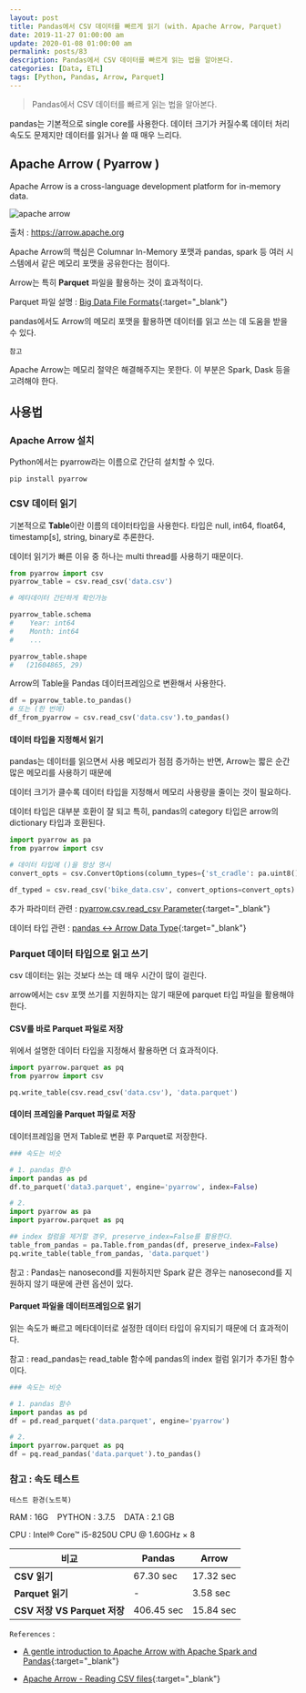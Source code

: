 ```yaml
---
layout: post
title: Pandas에서 CSV 데이터를 빠르게 읽기 (with. Apache Arrow, Parquet)
date: 2019-11-27 01:00:00 am
update: 2020-01-08 01:00:00 am
permalink: posts/83
description: Pandas에서 CSV 데이터를 빠르게 읽는 법을 알아본다.
categories: [Data, ETL]
tags: [Python, Pandas, Arrow, Parquet]
---
```


> Pandas에서 CSV 데이터를 빠르게 읽는 법을 알아본다.

pandas는 기본적으로 single core를 사용한다. 데이터 크기가 커질수록 데이터 처리 속도도 문제지만 데이터를 읽거나 쓸 때 매우 느리다.

## Apache Arrow ( Pyarrow )

Apache Arrow is a cross-language development platform for in-memory data.

![apache arrow]({{site.baseurl}}/assets/img/tech/arrow.png)

출처 : https://arrow.apache.org

Apache Arrow의 핵심은 Columnar In-Memory 포맷과 pandas, spark 등 여러 시스템에서 같은 메모리 포맷을 공유한다는 점이다.

Arrow는 특히 **Parquet** 파일을 활용하는 것이 효과적이다.

Parquet 파일 설명 : [Big Data File Formats](https://blog.clairvoyantsoft.com/big-data-file-formats-3fb659903271){:target="_blank"}

pandas에서도 Arrow의 메모리 포맷을 활용하면 데이터를 읽고 쓰는 데 도움을 받을 수 있다.

    참고

Apache Arrow는 메모리 절약은 해결해주지는 못한다. 이 부분은 Spark, Dask 등을 고려해야 한다.

## 사용법

### Apache Arrow 설치

Python에서는 pyarrow라는 이름으로 간단히 설치할 수 있다.

```
pip install pyarrow
```

### CSV 데이터 읽기

기본적으로 **Table**이란 이름의 데이터타입을 사용한다. 타입은 null, int64, float64, timestamp[s], string, binary로 추론한다.

데이터 읽기가 빠른 이유 중 하나는 multi thread를 사용하기 때문이다.

``` python
from pyarrow import csv
pyarrow_table = csv.read_csv('data.csv')

# 메타데이터 간단하게 확인가능

pyarrow_table.schema
#    Year: int64
#    Month: int64
#    ...

pyarrow_table.shape
#   (21604865, 29)
```

Arrow의 Table을 Pandas 데이터프레임으로 변환해서 사용한다.

``` python
df = pyarrow_table.to_pandas()
# 또는 (한 번에)
df_from_pyarrow = csv.read_csv('data.csv').to_pandas()
```

#### 데이터 타입을 지정해서 읽기

pandas는 데이터를 읽으면서 사용 메모리가 점점 증가하는 반면, Arrow는 짧은 순간 많은 메모리를 사용하기 때문에 

데이터 크기가 클수록 데이터 타입을 지정해서 메모리 사용량을 줄이는 것이 필요하다.

데이터 타입은 대부분 호환이 잘 되고 특히, pandas의 category 타입은 arrow의 dictionary 타입과 호환된다.

``` python
import pyarrow as pa
from pyarrow import csv

# 데이터 타입에 ()을 항상 명시
convert_opts = csv.ConvertOptions(column_types={'st_cradle': pa.uint8(), 'st_id': pa.uint16()})

df_typed = csv.read_csv('bike_data.csv', convert_options=convert_opts).to_pandas()
```

추가 파라미터 관련 : [pyarrow.csv.read_csv Parameter](https://arrow.apache.org/docs/python/generated/pyarrow.csv.read_csv.html){:target="_blank"}

데이터 타입 관련 : [pandas <-> Arrow Data Type](https://arrow.apache.org/docs/python/pandas.html#type-differences){:target="_blank"}

### Parquet 데이터 타입으로 읽고 쓰기

csv 데이터는 읽는 것보다 쓰는 데 매우 시간이 많이 걸린다. 

arrow에서는 csv 포맷 쓰기를 지원하지는 않기 때문에 parquet 타입 파일을 활용해야 한다.

#### CSV를 바로 Parquet 파일로 저장

위에서 설명한 데이터 타입을 지정해서 활용하면 더 효과적이다.

``` python
import pyarrow.parquet as pq
from pyarrow import csv

pq.write_table(csv.read_csv('data.csv'), 'data.parquet')
```

#### 데이터 프레임을 Parquet 파일로 저장

데이터프레임을 먼저 Table로 변환 후 Parquet로 저장한다.

``` python
### 속도는 비슷

# 1. pandas 함수
import pandas as pd
df.to_parquet('data3.parquet', engine='pyarrow', index=False)

# 2. 
import pyarrow as pa
import pyarrow.parquet as pq

## index 컬럼을 제거할 경우, preserve_index=False를 활용한다.
table_from_pandas = pa.Table.from_pandas(df, preserve_index=False)
pq.write_table(table_from_pandas, 'data.parquet')
```

참고 : Pandas는 nanosecond를 지원하지만 Spark 같은 경우는 nanosecond를 지원하지 않기 때문에 관련 옵션이 있다.

#### Parquet 파일을 데이터프레임으로 읽기

읽는 속도가 빠르고 메타데이터로 설정한 데이터 타입이 유지되기 때문에 더 효과적이다.

참고 : read_pandas는 read_table 함수에 pandas의 index 컬럼 읽기가 추가된 함수이다. 

``` python
### 속도는 비슷

# 1. pandas 함수
import pandas as pd
df = pd.read_parquet('data.parquet', engine='pyarrow')

# 2.
import pyarrow.parquet as pq
df = pq.read_pandas('data.parquet').to_pandas()
```

### 참고 : 속도 테스트

    테스트 환경(노트북)
    
RAM : 16G &nbsp;&nbsp; PYTHON : 3.7.5 &nbsp;&nbsp; DATA : 2.1 GB

CPU : Intel® Core™ i5-8250U CPU @ 1.60GHz × 8


| 비교 | Pandas | Arrow |
|-----|-------|--------|
|**CSV 읽기**|67.30 sec|17.32 sec|
|**Parquet 읽기**|-|3.58 sec|
|**CSV 저장 VS Parquet 저장**|406.45 sec|15.84 sec|


`References` : 

* [A gentle introduction to Apache Arrow with Apache Spark and Pandas](https://towardsdatascience.com/a-gentle-introduction-to-apache-arrow-with-apache-spark-and-pandas-bb19ffe0ddae){:target="_blank"}

* [Apache Arrow - Reading CSV files](https://arrow.apache.org/docs/python/csv.html){:target="_blank"}